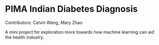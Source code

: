 # PIMA Indian Diabetes Diagnosis # 

Contributors: Calvin Wang, Mary Zhao

A mini project for exploration more towards how machine learning can aid the health industry. 


